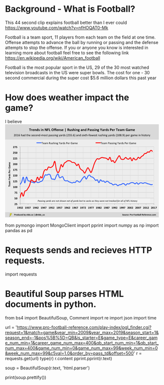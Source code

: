 # Background - What is Football?

This 44 second clip explains football better than I ever could
https://www.youtube.com/watch?v=nfHOQAT0-Mk

Football is a team sport, 11 players from each team on the field at one time.
Offense attempts to advance the ball by running or passing and the defense attempts to stop the offense.
If you or anyone you know is interested in learning more about football feel free to see the following link
https://en.wikipedia.org/wiki/American_football

Football is the most popular sport in the US, 29 of the 30 most watched television broadcasts in the US were super bowls.
The cost for one - 30 second commercial during the super cost $5.6 million dollars this past year

# How does weather impact the game?

I believe 
![offensive trends](https://github.com/rwlink3z8/pyw2sites/blob/master/images/eldo5-rushing-and-passing-yards-per-team-game_1.png)


from pymongo import MongoClient
import pprint
import numpy as np
import pandas as pd

# Requests sends and recieves HTTP requests.
import requests

# Beautiful Soup parses HTML documents in python.
from bs4 import BeautifulSoup, Comment
import re
import json
import time

url = 'https://www.pro-football-reference.com/play-index/pgl_finder.cgi?request=1&match=game&year_min=2009&year_max=2019&season_start=1&season_end=-1&pos%5B%5D=QB&is_starter=E&game_type=E&career_game_num_min=1&career_game_num_max=400&qb_start_num_min=1&qb_start_num_max=400&game_num_min=0&game_num_max=99&week_num_min=0&week_num_max=99&c5val=1.0&order_by=pass_td&offset=500'
r = requests.get(url)
type(r)
r.content
pprint.pprint(r.text)

soup = BeautifulSoup(r.text, 'html.parser')

print(soup.prettify())

